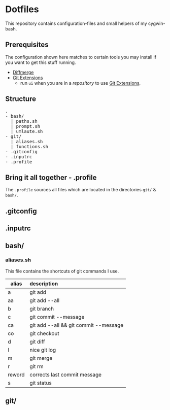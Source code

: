 # Dotfiles

This repository contains configuration-files and small helpers of my cygwin-bash.

## Prerequisites

The configuration shown here matches to certain tools you may install if you want to get this stuff running.

- [Diffmerge](https://sourcegear.com/diffmerge/)
- [Git Extensions](https://code.google.com/p/gitextensions/)
  - run `ui` when you are in a *repository* to use [Git Extensions](https://code.google.com/p/gitextensions/).

## Structure

<pre>
.
- bash/
  | paths.sh
  | prompt.sh 
  | umlaute.sh
- git/
  | aliases.sh
  | functions.sh
- .gitconfig
- .inputrc
- .profile
</pre>

## Bring it all together - .profile

The `.profile` sources all files which are located in the directories `git/` & `bash/`.

## .gitconfig

## .inputrc

## bash/

### aliases.sh

This file contains the shortcuts of git commands I use.

| alias         | description                             |
| ------------- |:----------------------------------------|
| a             | git add                                 |
| aa            | git add --all                           |
| b             | git branch                              |
| c             | git commit --message                    |
| ca            | git add --all && git commit --message   |
| co            | git checkout                            |
| d             | git diff                                |
| l             | nice git log                            |
| m             | git merge                               |
| r             | git rm                                  |
| reword        | corrects last commit message            |
| s             | git status                              |

## git/
